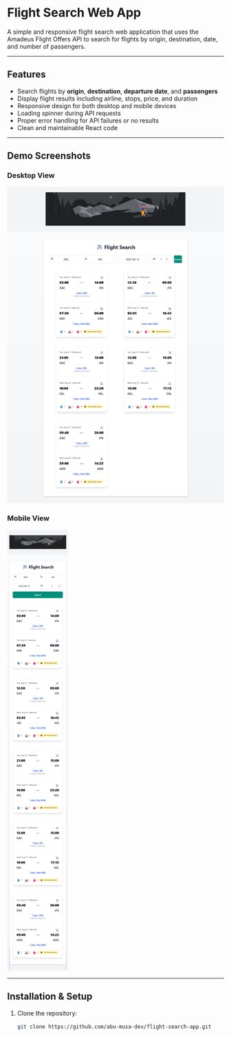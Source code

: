 # Flight Search Web App

A simple and responsive flight search web application that uses the Amadeus Flight Offers API to search for flights by origin, destination, date, and number of passengers.

---

## Features

- Search flights by **origin**, **destination**, **departure date**, and **passengers**  
- Display flight results including airline, stops, price, and duration  
- Responsive design for both desktop and mobile devices  
- Loading spinner during API requests  
- Proper error handling for API failures or no results  
- Clean and maintainable React code  

---

## Demo Screenshots

### Desktop View  
![Desktop Screenshot](./assets//images/screenshot/desktop.png)

### Mobile View  
![Mobile Screenshot](./assets/images/screenshot/mobile.png)

---

## Installation & Setup

1. Clone the repository:
   ```bash
   git clone https://github.com/abu-musa-dev/flight-search-app.git
